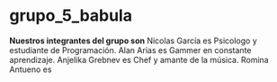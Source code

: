 # grupo_5_babula

**Nuestros integrantes del grupo son**
Nicolas García es Psicologo y estudiante de Programación.
Alan Arias es Gammer en constante aprendizaje.
Anjelika Grebnev es Chef y amante de la música.
Romina Antueno es
